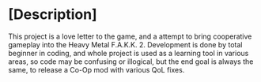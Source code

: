 
# **[Description]**
This project is a love letter to the game, and a attempt to bring cooperative gameplay into the Heavy Metal F.A.K.K. 2. Development is done by total beginner in coding, and whole project is used as a learning tool in various areas, so code may be confusing or illogical, but the end goal is always the same, to release a Co-Op mod with various QoL fixes.
